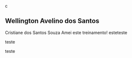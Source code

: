 c
## Wellington Avelino dos Santos
Cristiane dos Santos Souza
Amei este treinamento!
esteteste









teste

teste
